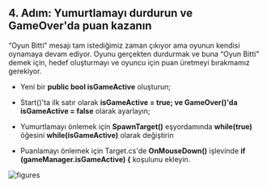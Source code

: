 ## 4. Adım: Yumurtlamayı durdurun ve GameOver'da puan kazanın

“Oyun Bitti” mesajı tam istediğimiz zaman çıkıyor ama oyunun kendisi oynamaya devam ediyor. Oyunu gerçekten durdurmak ve buna “Oyun Bitti” demek için, hedef oluşturmayı ve oyuncu için puan üretmeyi bırakmamız gerekiyor.

- Yeni bir **public bool isGameActive** oluşturun;

- Start()'ta ilk satır olarak **isGameActive = true; ve GameOver()'da isGameActive = false** olarak ayarlayın;

- Yumurtlamayı önlemek için **SpawnTarget()** eşyordamında **while(true)** öğesini **while(isGameActive)** olarak değiştirin

- Puanlamayı önlemek için Target.cs'de **OnMouseDown()** işlevinde **if (gameManager.isGameActive) {** koşulunu ekleyin.

![figures]()
